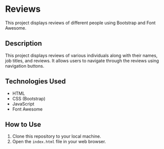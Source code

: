 # Reviews

This project displays reviews of different people using Bootstrap and Font Awesome.

## Description

This project displays reviews of various individuals along with their names, job titles, and reviews. It allows users to navigate through the reviews using navigation buttons.


## Technologies Used

- HTML
- CSS (Bootstrap)
- JavaScript
- Font Awesome

## How to Use

1. Clone this repository to your local machine.
2. Open the `index.html` file in your web browser.

